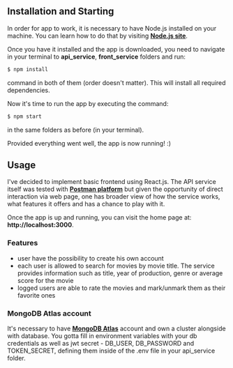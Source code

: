 ## Installation and Starting

In order for app to work, it is necessary to have Node.js installed on your machine. You can learn how to do that by visiting  **[Node.js site](https://nodejs.org/en/)**.

Once you have it installed and the app is downloaded, you need to navigate in your terminal to **api_service**,  **front_service** folders and run:
```sh
$ npm install
```
command in both of them (order doesn't matter). This will install all required dependencies.

Now it's time to run the app by executing the command:
```sh
$ npm start
```
in the same folders as before (in your terminal).

Provided everything went well, the app is now running! :)

## Usage

I've decided to implement basic frontend using React.js. The API service itself was tested with **[Postman platform](https://www.postman.com/)** but given the opportunity of direct interaction via web page, one has broader view of how the service works, what features it offers and has a chance to play with it.

Once the app is up and running, you can visit the home page at: **http://localhost:3000**.

### Features

- user have the possibility to create his own account
- each user is allowed to search for movies by movie title. The service provides information such as title, year of production, genre or average score for the movie
- logged users are able to rate the movies and mark/unmark them as their favorite ones

### MongoDB Atlas account

It's necessary to have **[MongoDB Atlas](https://www.mongodb.com/cloud/atlas)** account and own a cluster alongside with database. You gotta fill in environment variables with your db credentials as well as jwt secret - DB_USER, DB_PASSWORD and TOKEN_SECRET, defining them inside of the .env file in your api_service folder.
